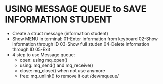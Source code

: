# USING MESSAGE QUEUE to SAVE INFORMATION STUDENT
- Create a struct message (information student)
- Show MENU in terminal:
    01-Enter information from keyboard
    02-Show information through ID
    03-Show full studen
    04-Delete information through ID
    05-Exit
- 4 step to use Message queue:
  + open: using mq_open()
  + using: mq_send() and mq_receive()
  + close: mq_close() when not use anymore
  + free: mq_unlink() to remove it out /dev/mqueue/
